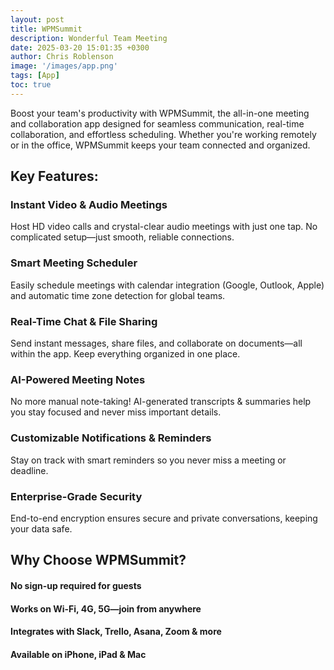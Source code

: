 ```yaml
---
layout: post
title: WPMSummit
description: Wonderful Team Meeting
date: 2025-03-20 15:01:35 +0300
author: Chris Roblenson
image: '/images/app.png'
tags: [App]
toc: true
---
```


Boost your team's productivity with WPMSummit, the all-in-one meeting and collaboration app designed for seamless communication, real-time collaboration, and effortless scheduling. Whether you're working remotely or in the office, WPMSummit keeps your team connected and organized.

## Key Features:
### Instant Video & Audio Meetings
Host HD video calls and crystal-clear audio meetings with just one tap. No complicated setup—just smooth, reliable connections.

### Smart Meeting Scheduler
Easily schedule meetings with calendar integration (Google, Outlook, Apple) and automatic time zone detection for global teams.

### Real-Time Chat & File Sharing
Send instant messages, share files, and collaborate on documents—all within the app. Keep everything organized in one place.

### AI-Powered Meeting Notes
No more manual note-taking! AI-generated transcripts & summaries help you stay focused and never miss important details.

### Customizable Notifications & Reminders
Stay on track with smart reminders so you never miss a meeting or deadline.

### Enterprise-Grade Security
End-to-end encryption ensures secure and private conversations, keeping your data safe.

## Why Choose WPMSummit?
#### No sign-up required for guests
#### Works on Wi-Fi, 4G, 5G—join from anywhere
#### Integrates with Slack, Trello, Asana, Zoom & more
#### Available on iPhone, iPad & Mac
